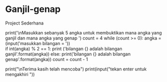 # Ganjil-genap
Project Sederhana

print('\nMasukkan sebanyak 5 angka untuk membuktikan mana angka yang ganjil dan mana angka yang genap ')
count = 4
while (count >= 0):
    angka = (input('masukkan bilangan = '))     
    if int(angka) % 2 == 1:
        print ('bilangan {} adalah bilangan ganjil'.format(angka))
    else:
        print('bilangan {} adalah bilangan genap'.format(angka))
    count = count - 1

print("\nTerima kasih telah mencoba")
print(input("tekan enter untuk mengakhiri "))
